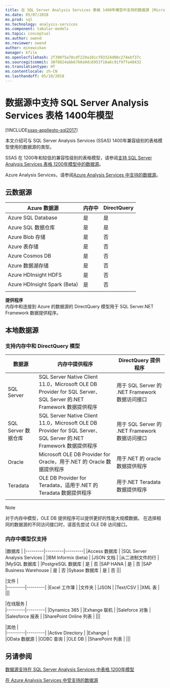 ```yaml
---
title: 在 SQL Server Analysis Services 表格 1400年模型中支持的数据源 |Microsoft 文档
ms.date: 05/07/2018
ms.prod: sql
ms.technology: analysis-services
ms.component: tabular-models
ms.topic: conceptual
ms.author: owend
ms.reviewer: owend
author: minewiskan
manager: kfile
ms.openlocfilehash: 2f390f5a78cdf229a101cf83324d08c274ebf37c
ms.sourcegitcommit: 38f8824abb6760a9dc6953f10a6c91f97fa48432
ms.translationtype: HT
ms.contentlocale: zh-CN
ms.lasthandoff: 05/10/2018
---
```

# <a name="data-sources-supported-in-sql-server-analysis-services-tabular-1400-models"></a>数据源中支持 SQL Server Analysis Services 表格 1400年模型

[!INCLUDE[ssas-appliesto-sql2017](../../includes/ssas-appliesto-sql2017.md)]

本文介绍可与 SQL Server Analysis Services (SSAS) 1400年兼容级别的表格模型使用的数据源的类型。 

SSAS 在 1200年和较低的兼容性级别的表格模型，请参阅[支持 SQL Server Analysis Services 表格 1200年模型中的数据源](data-sources-supported-ssas-tabular.md)。

Azure Analysis Services，请参阅[Azure Analysis Services 中支持的数据源](https://docs.microsoft.com/azure/analysis-services/analysis-services-datasource)。


## <a name="cloud-data-sources"></a>云数据源

|Azure 数据源  |内存中  |DirectQuery  |
|---------|---------|---------|
|Azure SQL Database     |   是      |    是      |
|Azure SQL 数据仓库     |   是      |   是       |
|Azure Blob 存储     |   是       |    否      |
|Azure 表存储    |   是       |    否      |
|Azure Cosmos DB      |  是        |  否        |
|Azure 数据湖存储     |   是       |    否      |
|Azure HDInsight HDFS     |     是     |   否       |
|Azure HDInsight Spark (Beta)     |   是       |   否       |
||||

**提供程序**   
内存中和连接到 Azure 的数据源的 DirectQuery 模型用于 SQL Server.NET Framework 数据提供程序。

## <a name="on-premises-data-sources"></a>本地数据源

### <a name="supported-by-in-memory-and-directquery-models"></a>支持内存中和 DirectQuery 模型

|数据源 | 内存中提供程序 | DirectQuery 提供程序 |
|  --- | --- | --- |
| SQL Server |SQL Server Native Client 11.0，Microsoft OLE DB Provider for SQL Server、 SQL Server 的.NET Framework 数据提供程序 | 用于 SQL Server 的 .NET Framework 数据访问接口 |
| SQL Server 数据仓库 |SQL Server Native Client 11.0，Microsoft OLE DB Provider for SQL Server、 SQL Server 的.NET Framework 数据提供程序 | 用于 SQL Server 的 .NET Framework 数据访问接口 |
| Oracle |Microsoft OLE DB Provider for Oracle，用于.NET 的 Oracle 数据提供程序 |用于.NET 的 oracle 数据提供程序 | |
| Teradata |OLE DB Provider for Teradata，适用于.NET 的 Teradata 数据提供程序 |用于.NET Teradata 数据提供程序 | |
| | | |

> [!NOTE]
> 对于内存中模型，OLE DB 提供程序可以提供更好的性能大规模数据。 在选择相同的数据源的不同访问接口时，请首先尝试 OLE DB 访问接口。  

### <a name="supported-by-in-memory-models-only"></a>内存中模型仅支持

|数据库  |
|---------|---------|---------|
|Access 数据库     | 
|SQL Server Analysis Services     | 
|IBM Informix (beta) | 
|JSON 文档     | 
|从二进制文件的行     | 
|MySQL 数据库     | 
|PostgreSQL 数据库    | 是 | 否
|SAP HANA   | 是 | 否
|SAP Business Warehouse    | 是 | 否
|Sybase 数据库     | 是 | 否
|||

|文件  |  
|---------|---------|
|Excel 工作簿     |
|文件夹     | 
|JSON | 
|Text/CSV    | 
|XML 表    | 
|||

|在线服务  |  
|---------|---------|
|Dynamics 365      |
|Exhange 联机     |
|Saleforce 对象    | 
|Salesforce 报表     |
|SharePoint Online 列表     |
|||

|其他  |  
|---------|---------|
|Active Directory      | 
|Exhange     |  
|OData 数据源     | 
|ODBC 查询     | 
|OLE DB  | 
|SharePoint 列表 | 
|||

## <a name="see-also"></a>另请参阅

[数据源支持在 SQL Server Analysis Services 中表格 1200年模型](data-sources-supported-ssas-tabular.md)

[在 Azure Analysis Services 中受支持的数据源](https://docs.microsoft.com/azure/analysis-services/analysis-services-datasource)   
